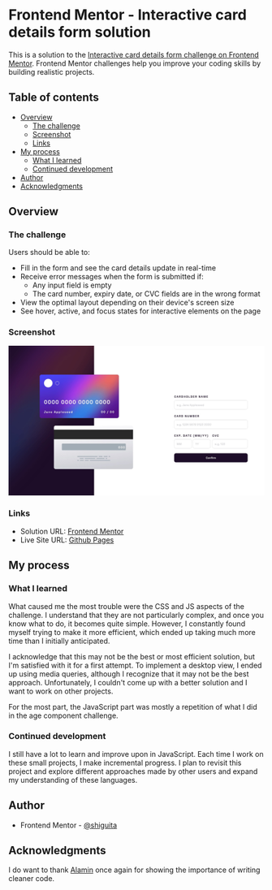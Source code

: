 # Frontend Mentor - Interactive card details form solution

This is a solution to the [Interactive card details form challenge on Frontend Mentor](https://www.frontendmentor.io/challenges/interactive-card-details-form-XpS8cKZDWw). Frontend Mentor challenges help you improve your coding skills by building realistic projects.

## Table of contents

- [Overview](#overview)
  - [The challenge](#the-challenge)
  - [Screenshot](#screenshot)
  - [Links](#links)
- [My process](#my-process)
  - [What I learned](#what-i-learned)
  - [Continued development](#continued-development)
- [Author](#author)
- [Acknowledgments](#acknowledgments)

## Overview

### The challenge

Users should be able to:

- Fill in the form and see the card details update in real-time
- Receive error messages when the form is submitted if:
  - Any input field is empty
  - The card number, expiry date, or CVC fields are in the wrong format
- View the optimal layout depending on their device's screen size
- See hover, active, and focus states for interactive elements on the page

### Screenshot

![](./screenshot.jpg)

### Links

- Solution URL: [Frontend Mentor](https://your-solution-url.com)
- Live Site URL: [Github Pages](https://shiguita.github.io/FM-Interactive_Card/)

## My process

### What I learned

What caused me the most trouble were the CSS and JS aspects of the challenge. I understand that they are not particularly complex, and once you know what to do, it becomes quite simple. However, I constantly found myself trying to make it more efficient, which ended up taking much more time than I initially anticipated.

I acknowledge that this may not be the best or most efficient solution, but I'm satisfied with it for a first attempt. To implement a desktop view, I ended up using media queries, although I recognize that it may not be the best approach. Unfortunately, I couldn't come up with a better solution and I want to work on other projects.

For the most part, the JavaScript part was mostly a repetition of what I did in the age component challenge.

### Continued development

I still have a lot to learn and improve upon in JavaScript. Each time I work on these small projects, I make incremental progress. I plan to revisit this project and explore different approaches made by other users and expand my understanding of these languages.

## Author

- Frontend Mentor - [@shiguita](https://www.frontendmentor.io/profile/shiguita)

## Acknowledgments

I do want to thank [Alamin](https://github.com/CodePapa360) once again for showing the importance of writing cleaner code.
